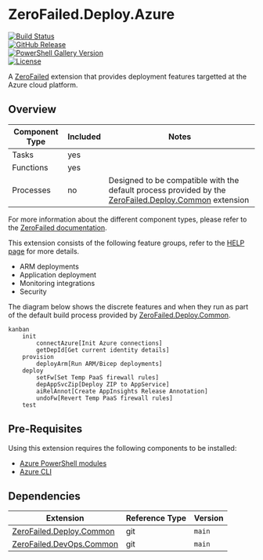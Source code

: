 # ZeroFailed.Deploy.Azure

[![Build Status](https://github.com/zerofailed/ZeroFailed.Deploy.Azure/actions/workflows/build.yml/badge.svg)](https://github.com/zerofailed/ZeroFailed.Deploy.Azure/actions/workflows/build.yml)  
[![GitHub Release](https://img.shields.io/github/release/zerofailed/ZeroFailed.Deploy.Azure.svg)](https://github.com/zerofailed/ZeroFailed.Deploy.Azure/releases)  
[![PowerShell Gallery Version](https://img.shields.io/powershellgallery/v/Endjin.ZeroFailed.Build?color=blue)](https://www.powershellgallery.com/packages/ZeroFailed.Deploy.Azure)  
[![License](https://img.shields.io/github/license/zerofailed/ZeroFailed.Deploy.Azure.svg)](https://github.com/zerofailed/ZeroFailed.Deploy.Azure/blob/main/LICENSE)  

A [ZeroFailed](https://github.com/zerofailed/ZeroFailed) extension that provides deployment features targetted at the Azure cloud platform.

## Overview

| Component Type | Included | Notes                                                                                                                                                           |
| -------------- | -------- | --------------------------------------------------------------------------------------------------------------------------------------------------------------- |
| Tasks          | yes      |                                                                                                                                                                 |
| Functions      | yes      |                                                                                                                                                                 |
| Processes      | no       | Designed to be compatible with the default process provided by the [ZeroFailed.Deploy.Common](https://github.com/zerofailed/ZeroFailed.Deploy.Common) extension |

For more information about the different component types, please refer to the [ZeroFailed documentation](https://github.com/zerofailed/ZeroFailed/blob/main/README.md#extensions).

This extension consists of the following feature groups, refer to the [HELP page](./HELP.md) for more details.

- ARM deployments
- Application deployment
- Monitoring integrations
- Security

The diagram below shows the discrete features and when they run as part of the default build process provided by [ZeroFailed.Deploy.Common](https://github.com/zerofailed/ZeroFailed.Deploy.Common).

```mermaid
kanban
    init
        connectAzure[Init Azure connections]
        getDepId[Get current identity details]
    provision
        deployArm[Run ARM/Bicep deployments]
    deploy
        setFw[Set Temp PaaS firewall rules]
        depAppSvcZip[Deploy ZIP to AppService]
        aiRelAnnot[Create AppInsights Release Annotation]
        undoFw[Revert Temp PaaS firewall rules]
    test
```

## Pre-Requisites

Using this extension requires the following components to be installed:

- [Azure PowerShell modules](https://www.powershellgallery.com/packages/Az/)
- [Azure CLI](https://learn.microsoft.com/en-us/cli/azure/install-azure-cli?view=azure-cli-latest)

## Dependencies

| Extension                                                                          | Reference Type | Version |
| ---------------------------------------------------------------------------------- | -------------- | ------- |
| [ZeroFailed.Deploy.Common](https://github.com/zerofailed/ZeroFailed.Deploy.Common) | git            | `main`  |
| [ZeroFailed.DevOps.Common](https://github.com/zerofailed/ZeroFailed.DevOps.Common) | git            | `main`  |